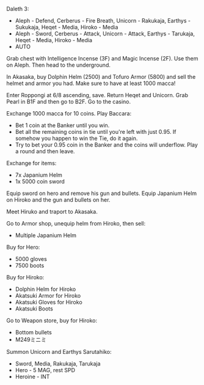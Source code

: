 Daleth 3:
- Aleph - Defend, Cerberus - Fire Breath, Unicorn - Rakukaja, Earthys - Sukukaja, Heqet - Media, Hiroko - Media
- Aleph - Sword, Cerberus - Attack, Unicorn - Attack, Earthys - Tarukaja, Heqet - Media, Hiroko - Media
- AUTO

Grab chest with Intelligence Incense (3F) and Magic Incense (2F).  Use them on Aleph. Then head to the underground.

In Akasaka, buy Dolphin Helm (2500) and Tofuro Armor (5800) and sell the helmet and armor you had. Make sure to have at least 1000 macca!

Enter Roppongi at 6/8 ascending, save. Return Heqet and Unicorn. Grab Pearl in B1F and then go to B2F. Go to the casino.

Exchange 1000 macca for 10 coins. Play Baccara:
- Bet 1 coin at the Banker until you win.
- Bet all the remaining coins in tie until you're left with just 0.95. If somehow you happen to win the Tie, do it again.
- Try to bet your 0.95 coin in the Banker and the coins will underflow. Play a round and then leave.

Exchange for items:
- 7x Japanium Helm
- 1x 5000 coin sword

Equip sword on hero and remove his gun and bullets. Equip Japanium Helm on Hiroko and the gun and bullets on her.

Meet Hiruko and traport to Akasaka.

Go to Armor shop, unequip helm from Hiroko, then sell:
- Multiple Japanium Helm

Buy for Hero:
- 5000 gloves
- 7500 boots

Buy for Hiroko:
- Dolphin Helm for Hiroko
- Akatsuki Armor for Hiroko
- Akatsuki Gloves for Hiroko
- Akatsuki Boots

Go to Weapon store, buy for Hiroko:
- Bottom bullets
- M249ミニミ


Summon Unicorn and Earthys
Sarutahiko:
- Sword, Media, Rakukaja, Tarukaja
- Hero - 5 MAG, rest SPD
- Heroine - INT





